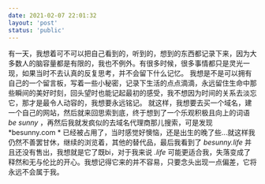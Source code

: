 ```yaml
---
date: 2021-02-07 22:01:32
layout: 'post'
status: 'public'
---
```


有一天，我想着可不可以把自己看到的，听到的，想到的东西都记录下来，因为大多数人的脑容量都是有限的，我也不例外。有很多时候，很多事情都只是灵光一现，如果当时不去认真的反复思考，并不会留下什么记忆。
我想是不是可以拥有自己的一个留言板，写着一些小秘密，记录下生活的点点滴滴，永远留住生命中那些瞬间的美好时刻，回头望时也能记起最初的感受，我不想因为时间的关系去淡忘它，那才是最令人动容的，我想要永远铭记。
就这样，我想要去买一个域名，建一个自己的网站，然后就来回思索到底，终于想到了一个乐观积极且向上的词语  *be sunny* ，再然后我就发疯似的去域名代理商那儿搜索，可是发现  *besunny.com * 已经被占用了，当时感觉好懊恼，还是出生的晚了些...就这样我仍然不善罢甘休，继续的浏览着，其他的替代品，最后我看到了 *besunny.life* 并且还没有售出，我想就是它了既bi，对于我来说 *.life* 可能更适合我，失落变成了释然和无与伦比的开心。我想记得它来的并不容易，只要念头出现一点偏差，它将永远不会属于我。